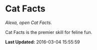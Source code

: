 # Cat Facts
*Alexa, open Cat Facts.*

Cat Facts is the premier skill for feline fun.

**Last Updated:** 2016-03-04 15:55:59